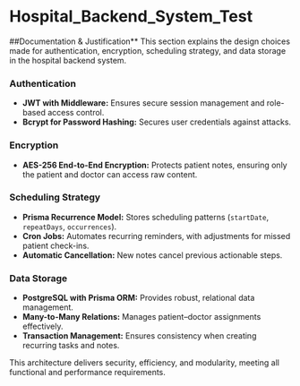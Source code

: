 # Hospital_Backend_System_Test
##Documentation & Justification**
This section explains the design choices made for authentication, encryption, scheduling strategy, and data storage in the hospital backend system.

### **Authentication**
- **JWT with Middleware:** Ensures secure session management and role-based access control.
- **Bcrypt for Password Hashing:** Secures user credentials against attacks.

### **Encryption**
- **AES-256 End-to-End Encryption:** Protects patient notes, ensuring only the patient and doctor can access raw content.

### **Scheduling Strategy**
- **Prisma Recurrence Model:** Stores scheduling patterns (`startDate`, `repeatDays`, `occurrences`).
- **Cron Jobs:** Automates recurring reminders, with adjustments for missed patient check-ins.
- **Automatic Cancellation:** New notes cancel previous actionable steps.

### **Data Storage**
- **PostgreSQL with Prisma ORM:** Provides robust, relational data management.
- **Many-to-Many Relations:** Manages patient–doctor assignments effectively.
- **Transaction Management:** Ensures consistency when creating recurring tasks and notes.

This architecture delivers security, efficiency, and modularity, meeting all functional and performance requirements.

